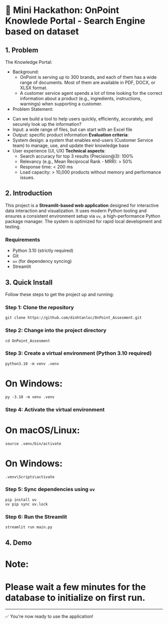 # 📘 Mini Hackathon: OnPoint Knowlede Portal - Search Engine based on dataset


## 1. Problem
The Knowledge Portal:
* Background:
    - OnPoint is serving up to 300 brands, and each of them has a wide range of documents. Most of them are available in PDF, DOCX, or XLSX format.
    - A customer service agent spends a lot of time looking for the correct information about a product (e.g., ingredients, instructions, warnings) when supporting a customer.
* Problem Statement:
- Can we build a tool to help users quickly, efficiently, accurately, and securely look up the information?
- Input: a wide range of files, but can start with an Excel file
- Output: specific product information
**Evaluation criteria**:
- System design: a system that enables end-users (Customer Service team) to manage, use, and update their knowledge base
- User experience (UI, UX)
**Technical aspects**:
    - Search accuracy for top 3 results (Precision@3): 100%
    - Relevancy (e.g., Mean Reciprocal Rank - MRR): > 50%
    - Response time: < 200 ms
    - Load capacity: > 10,000 products without memory and performance issues.
## 2. Introduction

This project is a **Streamlit-based web application** designed for interactive data interaction and visualization. It uses modern Python tooling and ensures a consistent environment setup via `uv`, a high-performance Python package manager. The system is optimized for rapid local development and testing.

### Requirements
- Python 3.10 (strictly required)
- Git
- `uv` (for dependency syncing)
- Streamlit

## 3. Quick Install

Follow these steps to get the project up and running:

### Step 1: Clone the repository
```
git clone https://github.com/dinhtanloc/OnPoint_Assesment.git
```

### Step 2: Change into the project directory
```
cd OnPoint_Assesment
```
### Step 3: Create a virtual environment (Python 3.10 required)
```
python3.10 -m venv .venv
```

# On Windows:
```
py -3.10 -m venv .venv
```
### Step 4: Activate the virtual environment

# On macOS/Linux:
```
source .venv/bin/activate
```
# On Windows:
```
.venv\Scripts\activate
```
### Step 5: Sync dependencies using `uv`
```
pip install uv
uv pip sync uv.lock
```
### Step 6: Run the Streamlit 
```
streamlit run main.py
```
## 4. Demo

# Note:
# Please wait a few minutes for the database to initialize on first run.

---
✅ You're now ready to use the application!
